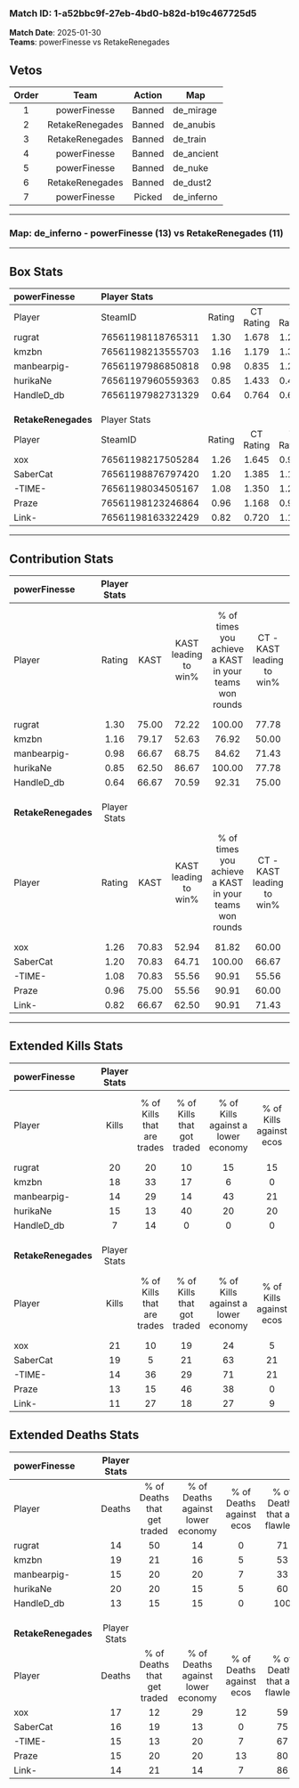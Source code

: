 ### Match ID: 1-a52bbc9f-27eb-4bd0-b82d-b19c467725d5  
**Match Date**: 2025-01-30  
**Teams**: powerFinesse vs RetakeRenegades  

## Vetos  

| Order | Team | Action | Map |
| :---: | :--: | :----: | --- |
| 1 | powerFinesse | Banned | de_mirage |
| 2 | RetakeRenegades | Banned | de_anubis |
| 3 | RetakeRenegades | Banned | de_train |
| 4 | powerFinesse | Banned | de_ancient |
| 5 | powerFinesse | Banned | de_nuke |
| 6 | RetakeRenegades | Banned | de_dust2 |
| 7 | powerFinesse | Picked | de_inferno |

---  

### **Map**: de_inferno - powerFinesse (13) vs RetakeRenegades (11)  
---  

## Box Stats  

| **powerFinesse**    | Player Stats      |        |           |          |       |      |       |         |        |      |     |
| :- | :- | :-: | :-: | :-: | :-: | :-: | :-: | :-: | :-: | :-: | :-: |
| Player              | SteamID           | Rating | CT Rating | T Rating | KAST  | ADR  | Kills | Assists | Deaths | K/D  | HS% |
| rugrat              | 76561198118765311 |  1.30  |   1.678   |  1.228   | 75.00 | 83.0 |  20   |    3    |   14   | 1.43 | 45  |
| kmzbn               | 76561198213555703 |  1.16  |   1.179   |  1.315   | 79.17 | 85.8 |  18   |    4    |   19   | 0.95 | 61  |
| manbearpig-         | 76561197986850818 |  0.98  |   0.835   |  1.260   | 66.67 | 71.3 |  14   |    8    |   15   | 0.93 | 35  |
| hurikaNe            | 76561197960559363 |  0.85  |   1.433   |  0.454   | 62.50 | 68.8 |  15   |    5    |   20   | 0.75 | 33  |
| HandleD_db          | 76561197982731329 |  0.64  |   0.764   |  0.663   | 66.67 | 34.4 |   7   |    4    |   13   | 0.54 | 28  |
|                     |                   |        |           |          |       |      |       |         |        |      |     |
|                     |                   |        |           |          |       |      |       |         |        |      |     |
|                     |                   |        |           |          |       |      |       |         |        |      |     |
| **RetakeRenegades** | Player Stats      |        |           |          |       |      |       |         |        |      |     |
| Player              | SteamID           | Rating | CT Rating | T Rating | KAST  | ADR  | Kills | Assists | Deaths | K/D  | HS% |
| xox                 | 76561198217505284 |  1.26  |   1.645   |  0.966   | 70.83 | 88.4 |  21   |    5    |   17   | 1.24 | 42  |
| SaberCat            | 76561198876797420 |  1.20  |   1.385   |  1.144   | 70.83 | 82.9 |  19   |    6    |   16   | 1.19 | 47  |
| -TIME-              | 76561198034505167 |  1.08  |   1.350   |  1.259   | 70.83 | 90.0 |  14   |   11    |   15   | 0.93 | 64  |
| Praze               | 76561198123246864 |  0.96  |   1.168   |  0.928   | 75.00 | 57.7 |  13   |    7    |   15   | 0.87 | 61  |
| Link-               | 76561198163322429 |  0.82  |   0.720   |  1.193   | 66.67 | 54.4 |  11   |    2    |   14   | 0.79 | 54  |
---  

## Contribution Stats  

| **powerFinesse**    | Player Stats |       |                      |                                                        |                           |                                                             |                          |                                                            |
| :- | :-: | :-: | :-: | :-: | :-: | :-: | :-: | :-: |
| Player              |    Rating    | KAST  | KAST leading to win% | % of times you achieve a KAST in your teams won rounds | CT - KAST leading to win% | CT - % of times you achieve a KAST in your teams won rounds | T - KAST leading to win% | T - % of times you achieve a KAST in your teams won rounds |
| rugrat              |     1.30     | 75.00 |        72.22         |                         100.00                         |           77.78           |                           100.00                            |          66.67           |                           100.00                           |
| kmzbn               |     1.16     | 79.17 |        52.63         |                         76.92                          |           50.00           |                            71.43                            |          55.56           |                           83.33                            |
| manbearpig-         |     0.98     | 66.67 |        68.75         |                         84.62                          |           71.43           |                            71.43                            |          66.67           |                           100.00                           |
| hurikaNe            |     0.85     | 62.50 |        86.67         |                         100.00                         |           77.78           |                           100.00                            |          100.00          |                           100.00                           |
| HandleD_db          |     0.64     | 66.67 |        70.59         |                         92.31                          |           75.00           |                            85.71                            |          66.67           |                           100.00                           |
|                     |              |       |                      |                                                        |                           |                                                             |                          |                                                            |
|                     |              |       |                      |                                                        |                           |                                                             |                          |                                                            |
|                     |              |       |                      |                                                        |                           |                                                             |                          |                                                            |
| **RetakeRenegades** | Player Stats |       |                      |                                                        |                           |                                                             |                          |                                                            |
| Player              |    Rating    | KAST  | KAST leading to win% | % of times you achieve a KAST in your teams won rounds | CT - KAST leading to win% | CT - % of times you achieve a KAST in your teams won rounds | T - KAST leading to win% | T - % of times you achieve a KAST in your teams won rounds |
| xox                 |     1.26     | 70.83 |        52.94         |                         81.82                          |           60.00           |                           100.00                            |          42.86           |                           60.00                            |
| SaberCat            |     1.20     | 70.83 |        64.71         |                         100.00                         |           66.67           |                           100.00                            |          62.50           |                           100.00                           |
| -TIME-              |     1.08     | 70.83 |        55.56         |                         90.91                          |           55.56           |                            83.33                            |          55.56           |                           100.00                           |
| Praze               |     0.96     | 75.00 |        55.56         |                         90.91                          |           60.00           |                           100.00                            |          50.00           |                           80.00                            |
| Link-               |     0.82     | 66.67 |        62.50         |                         90.91                          |           71.43           |                            83.33                            |          55.56           |                           100.00                           |
---  

## Extended Kills Stats  

| **powerFinesse**    | Player Stats |                            |                            |                                    |                         |                              |                                 |                                       |                    |           |
| :- | :-: | :-: | :-: | :-: | :-: | :-: | :-: | :-: | :-: | :-: |
| Player              |    Kills     | % of Kills that are trades | % of Kills that got traded | % of Kills against a lower economy | % of Kills against ecos | % of Kills that are flawless | % of Kills that are close duels | % of Kills that are assisted by flash | Pistol Round Kills | AWP Kills |
| rugrat              |      20      |             20             |             10             |                 15                 |           15            |              55              |               10                |                   0                   |         3          |     1     |
| kmzbn               |      18      |             33             |             17             |                 6                  |            0            |              67              |               11                |                   6                   |         4          |     0     |
| manbearpig-         |      14      |             29             |             14             |                 43                 |           21            |              71              |               14                |                  14                   |         1          |     0     |
| hurikaNe            |      15      |             13             |             40             |                 20                 |           20            |              93              |                7                |                  13                   |         1          |     0     |
| HandleD_db          |      7       |             14             |             0              |                 0                  |            0            |              86              |                0                |                   0                   |         1          |     3     |
|                     |              |                            |                            |                                    |                         |                              |                                 |                                       |                    |           |
|                     |              |                            |                            |                                    |                         |                              |                                 |                                       |                    |           |
|                     |              |                            |                            |                                    |                         |                              |                                 |                                       |                    |           |
| **RetakeRenegades** | Player Stats |                            |                            |                                    |                         |                              |                                 |                                       |                    |           |
| Player              |    Kills     | % of Kills that are trades | % of Kills that got traded | % of Kills against a lower economy | % of Kills against ecos | % of Kills that are flawless | % of Kills that are close duels | % of Kills that are assisted by flash | Pistol Round Kills | AWP Kills |
| xox                 |      21      |             10             |             19             |                 24                 |            5            |              48              |               14                |                  10                   |         1          |     0     |
| SaberCat            |      19      |             5              |             21             |                 63                 |           21            |              74              |                5                |                   0                   |         2          |     0     |
| -TIME-              |      14      |             36             |             29             |                 71                 |           21            |              64              |               14                |                   7                   |         0          |     0     |
| Praze               |      13      |             15             |             46             |                 38                 |            0            |              85              |                0                |                   8                   |         0          |     0     |
| Link-               |      11      |             27             |             18             |                 27                 |            9            |              82              |                0                |                   9                   |         1          |     2     |
## Extended Deaths Stats  

| **powerFinesse**    | Player Stats |                             |                                   |                          |                               |                            |                           |               |
| :- | :-: | :-: | :-: | :-: | :-: | :-: | :-: | :-: |
| Player              |    Deaths    | % of Deaths that get traded | % of Deaths against lower economy | % of Deaths against ecos | % of Deaths that are flawless | % of Deaths that are close | % of Deaths while blinded | Deaths to AWP |
| rugrat              |      14      |             50              |                14                 |            0             |              71               |             7              |             7             |       0       |
| kmzbn               |      19      |             21              |                16                 |            5             |              53               |             11             |             0             |       0       |
| manbearpig-         |      15      |             20              |                20                 |            7             |              33               |             13             |             0             |       1       |
| hurikaNe            |      20      |             20              |                15                 |            5             |              60               |             5              |            15             |       1       |
| HandleD_db          |      13      |             15              |                15                 |            0             |              100              |             0              |             8             |       0       |
|                     |              |                             |                                   |                          |                               |                            |                           |               |
|                     |              |                             |                                   |                          |                               |                            |                           |               |
|                     |              |                             |                                   |                          |                               |                            |                           |               |
| **RetakeRenegades** | Player Stats |                             |                                   |                          |                               |                            |                           |               |
| Player              |    Deaths    | % of Deaths that get traded | % of Deaths against lower economy | % of Deaths against ecos | % of Deaths that are flawless | % of Deaths that are close | % of Deaths while blinded | Deaths to AWP |
| xox                 |      17      |             12              |                29                 |            12            |              59               |             18             |             0             |       1       |
| SaberCat            |      16      |             19              |                13                 |            0             |              75               |             6              |            13             |       2       |
| -TIME-              |      15      |             13              |                20                 |            7             |              67               |             0              |             0             |       1       |
| Praze               |      15      |             20              |                20                 |            13            |              80               |             13             |            13             |       0       |
| Link-               |      14      |             21              |                14                 |            7             |              86               |             7              |             7             |       0       |
